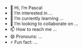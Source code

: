 - 👋 Hi, I’m Pascal
- 👀 I’m interested in ...
- 🌱 I’m currently learning ...
- 💞️ I’m looking to collaborate on ...
- 📫 How to reach me ...
- 😄 Pronouns: ...
- ⚡ Fun fact: ...

<!---
PA-MAI/PA-MAI is a ✨ special ✨ repository because its `README.md` (this file) appears on your GitHub profile.
You can click the Preview link to take a look at your changes.
--->
